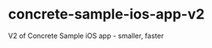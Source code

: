 concrete-sample-ios-app-v2
==========================

V2 of Concrete Sample iOS app - smaller, faster
